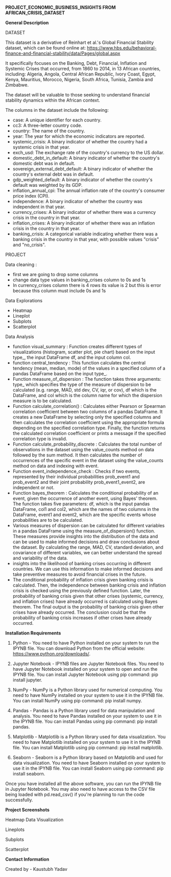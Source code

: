 ﻿**PROJECT\_ECONOMIC\_BUSINESS\_INSIGHTS FROM AFRICAN\_CRISIS\_DATASET**


**General Description**

DATASET

This dataset is a derivative of Reinhart et al.'s Global Financial Stability dataset, which can be found online at: https://www.hbs.edu/behavioral-finance-and-financial-stability/data/Pages/global.aspx

It specifically focuses on the Banking, Debt, Financial, Inflation and Systemic Crises that occurred, from 1860 to 2014, in 13 African countries, including: Algeria, Angola, Central African Republic, Ivory Coast, Egypt, Kenya, Mauritius, Morocco, Nigeria, South Africa, Tunisia, Zambia and Zimbabwe.

The dataset will be valuable to those seeking to understand financial stability dynamics within the African context.

The columns in the dataset include the following:

- case: A unique identifier for each country.
- cc3: A three-letter country code.
- country: The name of the country.
- year: The year for which the economic indicators are reported.
- systemic\_crisis: A binary indicator of whether the country had a systemic crisis in that year.
- exch\_usd: The exchange rate of the country's currency to the US dollar.
- domestic\_debt\_in\_default: A binary indicator of whether the country's domestic debt was in default.
- sovereign\_external\_debt\_default: A binary indicator of whether the country's external debt was in default.
- gdp\_weighted\_default: A binary indicator of whether the country's default was weighted by its GDP.
- inflation\_annual\_cpi: The annual inflation rate of the country's consumer price index (CPI).
- independence: A binary indicator of whether the country was independent in that year.
- currency\_crises: A binary indicator of whether there was a currency crisis in the country in that year.
- inflation\_crises: A binary indicator of whether there was an inflation crisis in the country in that year.
- banking\_crisis: A categorical variable indicating whether there was a banking crisis in the country in that year, with possible values "crisis" and "no\_crisis".

PROJECT

Data cleaning : 

- first we are going to drop some columns
- change data type values in banking\_crises column to 0s and 1s
- In currency\_crises column there is 4 rows its value is 2 but this is error because this column must include 0s and 1s

Data Explorations

- Heatmap
- Lineplot
- Subplots
- Scatterplot

Data Analysis 

- function visual\_summary : Function creates different types of visualizations (histogram, scatter plot, pie chart) based on the input type\_, the input DataFrame df, and the input column col.
- function central\_tendency : This function calculates the central tendency (mean, median, mode)  of the values in a specified column of a pandas DataFrame based on the input type\_.
- Function measure\_of\_dispersion : The function takes three arguments: type\_ which specifies the type of the measure of dispersion to be calculated (e.g. range, MAD, std dev, CV, iqr, or cov), df which is the DataFrame, and col which is the column name for which the dispersion measure is to be calculated.
- Function calculate\_correlation() : Calculates either Pearson or Spearman correlation coefficient between two columns of a pandas DataFrame. It creates a new DataFrame by selecting only the specified columns and then calculates the correlation coefficient using the appropriate formula depending on the specified correlation type. Finally, the function returns the calculated correlation coefficient or prints a message if the specified correlation type is invalid.
- Function calculate\_probability\_discrete : Calculates the total number of observations in the dataset using the value\_counts method on data followed by the sum method. It then calculates the number of occurrences of the specific event in the dataset using the value\_counts method on data and indexing with event.
- Function event\_independence\_check : Checks if two events, represented by their individual probabilities prob\_event1 and prob\_event2 and their joint probability prob\_event1\_event2, are independent or not.
- Function bayes\_theorem : Calculates the conditional probability of an event, given the occurrence of another event, using Bayes' theorem. The function takes five parameters: df, which is the input pandas DataFrame, col1 and col2, which are the names of two columns in the DataFrame, event1 and event2, which are the specific events whose probabilities are to be calculated.
- Various measures of dispersion can be calculated for different variables in a pandas DataFrame using the measure\_of\_dispersion() function. These measures provide insights into the distribution of the data and can be used to make informed decisions and draw conclusions about the dataset. By calculating the range, MAD, CV, standard deviation, and covariance of different variables, we can better understand the spread and variability of the data. 
- insights into the likelihood of banking crises occurring in different countries. We can use this information to make informed decisions and take preventive measures to avoid financial crises in the future.
- The conditional probability of inflation crisis given banking crisis is calculated. Then, the independence between banking crisis and inflation crisis is checked using the previously defined function. Later, the probability of banking crisis given that other crises (systemic, currency, and inflation crises) have already occurred is calculated using Bayes theorem. The final output is the probability of banking crisis given other crises have already occurred. The conclusion could be that the probability of banking crisis increases if other crises have already occurred.

**Installation Requirements** 

1. Python - You need to have Python installed on your system to run the IPYNB file. You can download Python from the official website: https://www.python.org/downloads/.

1. Jupyter Notebook - IPYNB files are Jupyter Notebook files. You need to have Jupyter Notebook installed on your system to open and run the IPYNB file. You can install Jupyter Notebook using pip command: pip install jupyter.

1. NumPy - NumPy is a Python library used for numerical computing. You need to have NumPy installed on your system to use it in the IPYNB file. You can install NumPy using pip command: pip install numpy.

1. Pandas - Pandas is a Python library used for data manipulation and analysis. You need to have Pandas installed on your system to use it in the IPYNB file. You can install Pandas using pip command: pip install pandas.

1. Matplotlib - Matplotlib is a Python library used for data visualization. You need to have Matplotlib installed on your system to use it in the IPYNB file. You can install Matplotlib using pip command: pip install matplotlib.

1. Seaborn - Seaborn is a Python library based on Matplotlib and used for data visualization. You need to have Seaborn installed on your system to use it in the IPYNB file. You can install Seaborn using pip command: pip install seaborn.

Once you have installed all the above software, you can run the IPYNB file in Jupyter Notebook. You may also need to have access to the CSV file being loaded with pd.read\_csv() if you're planning to run the code successfully.


**Project Screenshots** 

Heatmap Data Visualization

Lineplots

Subplots


Scatterplot

**Contact Information**

Created by - Kaustubh Yadav
